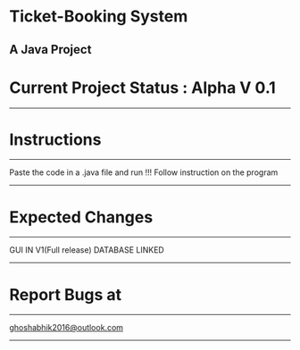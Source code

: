 # Ticket-Booking System
A Java Project
---------------------------------------
# Current Project Status : Alpha V 0.1
---------------------------------------
# Instructions
---------------------------------------
Paste the code in a .java file
and run !!!
Follow instruction on the program

---------------------------------------
# Expected Changes
---------------------------------------

GUI IN V1(Full release)
DATABASE LINKED

---------------------------------------
# Report Bugs at
---------------------------------------

ghoshabhik2016@outlook.com

---------------------------------------